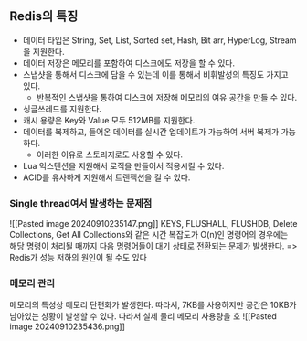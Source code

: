 ## Redis의 특징
- 데이터 타입은 String, Set, List, Sorted set, Hash, Bit arr, HyperLog, Stream을 지원한다.
- 데이터 저장은 메모리를 포함하여 디스크에도 저장을 할 수 있다.
- 스냅샷을 통해서 디스크에 담을 수 있는데 이를 통해서 비휘발성의 특징도 가지고 있다.
    - 반복적인 스냅샷을 통하여 디스크에 저장해 메모리의 여유 공간을 만들 수 있다.
- 싱글쓰레드를 지원한다.
- 캐시 용량은 Key와 Value 모두 512MB를 지원한다.
- 데이터를 복제하고, 들어온 데이터를 실시간 업데이트가 가능하여 서버 복제가 가능하다.
    - 이러한 이유로 스토리지로도 사용할 수 있다.
- Lua 익스텐션을 지원해서 로직을 만들어서 적용시킬 수 있다.
- ACID를 유사하게 지원해서 트랜잭션을 걸 수 있다.

### Single thread여서 발생하는 문제점
![[Pasted image 20240910235147.png]]
KEYS, FLUSHALL, FLUSHDB, Delete Collections, Get All Collections와 같은 시간 복잡도가 O(n)인 명령어의 경우에는 해당 명령이 처리될 때까지 다음 명령어들이 대기 상태로 전환되는 문제가 발생한다.
=> Redis가 성능 저하의 원인이 될 수도 있다

### 메모리 관리
메모리의 특성상 메모리 단편화가 발생한다.
따라서, 7KB를 사용하지만 공간은 10KB가 남아있는 상황이 발생할 수 있다.
따라서 실제 물리 메모리 사용량을 호
![[Pasted image 20240910235436.png]]